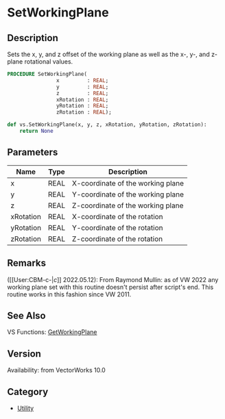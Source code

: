 # SetWorkingPlane

## Description
Sets the x, y, and z offset of the working plane as well as the x-, y-, and z-plane rotational values.

```pascal
PROCEDURE SetWorkingPlane(
				x         : REAL;
				y         : REAL;
				z         : REAL;
				xRotation : REAL;
				yRotation : REAL;
				zRotation : REAL);
```

```python
def vs.SetWorkingPlane(x, y, z, xRotation, yRotation, zRotation):
    return None
```

## Parameters
|Name|Type|Description|
|---|---|---|
|x|REAL|X-coordinate of the working plane|
|y|REAL|Y-coordinate of the working plane|
|z|REAL|Z-coordinate of the working plane|
|xRotation|REAL|X-coordinate of the rotation|
|yRotation|REAL|Y-coordinate of the rotation|
|zRotation|REAL|Z-coordinate of the rotation|

## Remarks
([[User:CBM-c-|_c_]] 2022.05.12): From Raymond Mullin: as of VW 2022 any working plane set with this routine doesn't persist after script's end. This routine works in this fashion since VW 2011.

## See Also
VS Functions:
[GetWorkingPlane](GetWorkingPlane.md)

## Version
Availability: from VectorWorks 10.0

## Category
* [Utility](../Categories/Utility.md)
